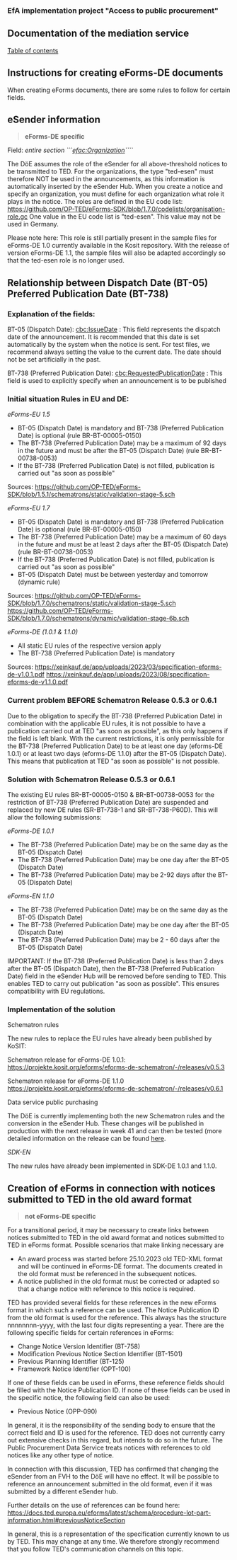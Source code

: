 ### EfA implementation project "Access to public procurement"
## Documentation of the mediation service
[Table of contents](/documentation/documentation.md)
<br>

## Instructions for creating eForms-DE documents

When creating eForms documents, there are some rules to follow for certain fields.

## eSender information
>**eForms-DE specific**

Field: *entire section ```<efac:Organization>````*

The DöE assumes the role of the eSender for all above-threshold notices to be transmitted to TED. For the organizations, the type "ted-esen" must therefore NOT be used in the announcements, as this information is automatically inserted by the eSender Hub.
When you create a notice and specify an organization, you must define for each organization what role it plays in the notice. The roles are defined in the EU code list: https://github.com/OP-TED/eForms-SDK/blob/1.7.0/codelists/organisation-role.gc
One value in the EU code list is "ted-esen". This value may not be used in Germany.

Please note here: This role is still partially present in the sample files for eForms-DE 1.0 currently available in the Kosit repository. With the release of version eForms-DE 1.1, the sample files will also be adapted accordingly so that the ted-esen role is no longer used.
<br>

## Relationship between Dispatch Date (BT-05) Preferred Publication Date (BT-738)

### Explanation of the fields:

BT-05 (Dispatch Date): <cbc:IssueDate> : This field represents the dispatch date of the announcement. It is recommended that this date is set automatically by the system when the notice is sent. For test files, we recommend always setting the value to the current date. The date should not be set artificially in the past.

BT-738 (Preferred Publication Date): <cbc:RequestedPublicationDate> : This field is used to explicitly specify when an announcement is to be published


### Initial situation Rules in EU and DE:

_eForms-EU 1.5_

- BT-05 (Dispatch Date) is mandatory and BT-738 (Preferred Publication Date) is optional (rule BR-BT-00005-0150)
- The BT-738 (Preferred Publication Date) may be a maximum of 92 days in the future and must be after the BT-05 (Dispatch Date) (rule BR-BT-00738-0053)
- If the BT-738 (Preferred Publication Date) is not filled, publication is carried out "as soon as possible"

Sources:
https://github.com/OP-TED/eForms-SDK/blob/1.5.1/schematrons/static/validation-stage-5.sch

_eForms-EU 1.7_

- BT-05 (Dispatch Date) is mandatory and BT-738 (Preferred Publication Date) is optional (rule BR-BT-00005-0150)
- The BT-738 (Preferred Publication Date) may be a maximum of 60 days in the future and must be at least 2 days after the BT-05 (Dispatch Date) (rule BR-BT-00738-0053)
- If the BT-738 (Preferred Publication Date) is not filled, publication is carried out "as soon as possible"
- BT-05 (Dispatch Date) must be between yesterday and tomorrow (dynamic rule)

Sources:
https://github.com/OP-TED/eForms-SDK/blob/1.7.0/schematrons/static/validation-stage-5.sch
https://github.com/OP-TED/eForms-SDK/blob/1.7.0/schematrons/dynamic/validation-stage-6b.sch

_eForms-DE (1.0.1 & 1.1.0)_

- All static EU rules of the respective version apply
- The BT-738 (Preferred Publication Date) is mandatory

Sources: https://xeinkauf.de/app/uploads/2023/03/specification-eforms-de-v1.0.1.pdf
https://xeinkauf.de/app/uploads/2023/08/specification-eforms-de-v1.1.0.pdf

### Current problem BEFORE Schematron Release 0.5.3 or 0.6.1

Due to the obligation to specify the BT-738 (Preferred Publication Date) in combination with the applicable EU rules, it is not possible to have a publication carried out at TED "as soon as possible", as this only happens if the field is left blank. With the current restrictions, it is only permissible for the BT-738 (Preferred Publication Date) to be at least one day (eforms-DE 1.0.1) or at least two days (eforms-DE 1.1.0) after the BT-05 (Dispatch Date). This means that publication at TED "as soon as possible" is not possible.


### Solution with Schematron Release 0.5.3 or 0.6.1

The existing EU rules BR-BT-00005-0150 & BR-BT-00738-0053 for the restriction of BT-738 (Preferred Publication Date) are suspended and replaced by new DE rules (SR-BT-738-1 and SR-BT-738-P60D). This will allow the following submissions:

_eForms-DE 1.0.1_
- The BT-738 (Preferred Publication Date) may be on the same day as the BT-05 (Dispatch Date)
- The BT-738 (Preferred Publication Date) may be one day after the BT-05 (Dispatch Date)
- The BT-738 (Preferred Publication Date) may be 2-92 days after the BT-05 (Dispatch Date)

_eForms-EN 1.1.0_

- The BT-738 (Preferred Publication Date) may be on the same day as the BT-05 (Dispatch Date)
- The BT-738 (Preferred Publication Date) may be one day after the BT-05 (Dispatch Date)
- The BT-738 (Preferred Publication Date) may be 2 - 60 days after the BT-05 (Dispatch Date)

IMPORTANT: If the BT-738 (Preferred Publication Date) is less than 2 days after the BT-05 (Dispatch Date), then the BT-738 (Preferred Publication Date) field in the eSender Hub will be removed before sending to TED. This enables TED to carry out publication "as soon as possible". This ensures compatibility with EU regulations.

### Implementation of the solution

Schematron rules

The new rules to replace the EU rules have already been published by KoSIT:

Schematron release for eForms-DE 1.0.1:
https://projekte.kosit.org/eforms/eforms-de-schematron/-/releases/v0.5.3

Schematron release for eForms-DE 1.1.0
https://projekte.kosit.org/eforms/eforms-de-schematron/-/releases/v0.6.1


Data service public purchasing

The DöE is currently implementing both the new Schematron rules and the conversion in the eSender Hub. These changes will be published in production with the next release in week 41 and can then be tested (more detailed information on the release can be found [here](https://github.com/EFA-FHB/ozg-vermittlungsdienst-doku/blob/main/Releases.md).

_SDK-EN_

The new rules have already been implemented in SDK-DE 1.0.1 and 1.1.0.

## Creation of eForms in connection with notices submitted to TED in the old award format
>**not eForms-DE specific**

For a transitional period, it may be necessary to create links between notices submitted to TED in the old award format and notices submitted to TED in eForms format. Possible scenarios that make linking necessary are
- An award process was started before 25.10.2023 old TED-XML format and will be continued in eForms-DE format. The documents created in the old format must be referenced in the subsequent notices.
- A notice published in the old format must be corrected or adapted so that a change notice with reference to this notice is required.

TED has provided several fields for these references in the new eForms format in which such a reference can be used. The Notice Publication ID from the old format is used for the reference. This always has the structure nnnnnnnn-yyyy, with the last four digits representing a year. There are the following specific fields for certain references in eForms:

- Change Notice Version Identifier (BT-758)
- Modification Previous Notice Section Identifier (BT-1501)
- Previous Planning Identifier (BT-125)
- Framework Notice Identifier (OPT-100)

If one of these fields can be used in eForms, these reference fields should be filled with the Notice Publication ID. If none of these fields can be used in the specific notice, the following field can also be used:
- Previous Notice (OPP-090)

In general, it is the responsibility of the sending body to ensure that the correct field and ID is used for the reference. TED does not currently carry out extensive checks in this regard, but intends to do so in the future. The Public Procurement Data Service treats notices with references to old notices like any other type of notice.

In connection with this discussion, TED has confirmed that changing the eSender from an FVH to the DöE will have no effect. It will be possible to reference an announcement submitted in the old format, even if it was submitted by a different eSender hub.

Further details on the use of references can be found here: https://docs.ted.europa.eu/eforms/latest/schema/procedure-lot-part-information.html#previousNoticeSection

In general, this is a representation of the specification currently known to us by TED. This may change at any time. We therefore strongly recommend that you follow TED's communication channels on this topic.
